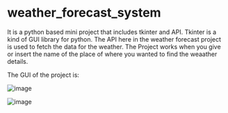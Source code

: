 # weather_forecast_system
It is a python based mini project that includes tkinter and API.
Tkinter is a kind of GUI library for python. The API here in the weather forecast project is used to fetch the data for the weather.
The Project works when you give or insert the name of the place of where you wanted to find the weaather details.

The GUI of the project is:

![image](https://github.com/Sachidapaudel/weather_forecast_system/assets/109208604/6a376965-29d1-4977-92de-17ec45f75560)

![image](https://github.com/Sachidapaudel/weather_forecast_system/assets/109208604/02094238-9d08-4992-99e7-1c759e3d1826)


